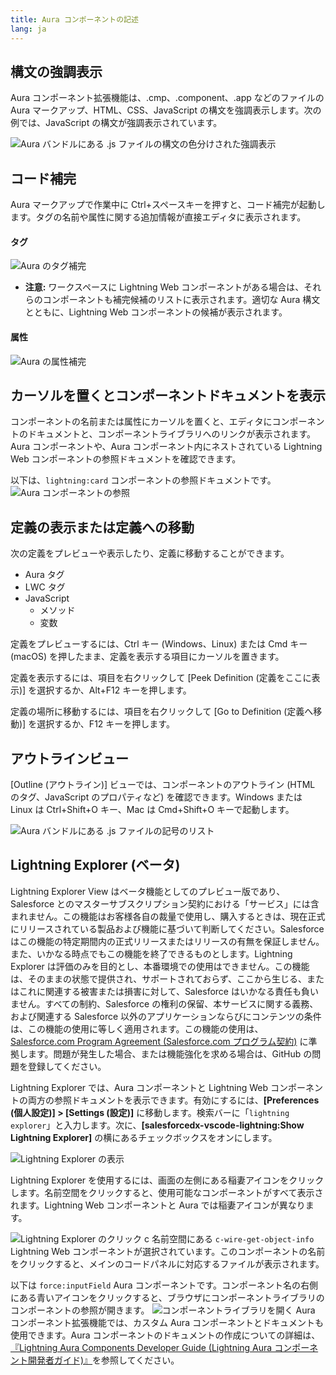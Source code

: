 ```yaml
---
title: Aura コンポーネントの記述
lang: ja
---
```


## 構文の強調表示

Aura コンポーネント拡張機能は、.cmp、.component、.app などのファイルの Aura マークアップ、HTML、CSS、JavaScript の構文を強調表示します。次の例では、JavaScript の構文が強調表示されています。

![Aura バンドルにある .js ファイルの構文の色分けされた強調表示](./images/V2_lightning_syntax.png)

## コード補完

Aura マークアップで作業中に Ctrl+スペースキーを押すと、コード補完が起動します。タグの名前や属性に関する追加情報が直接エディタに表示されます。

#### タグ

![Aura のタグ補完](./images/V2_aura_tag_completion.png)

- **注意:** ワークスペースに Lightning Web コンポーネントがある場合は、それらのコンポーネントも補完候補のリストに表示されます。適切な Aura 構文とともに、Lightning Web コンポーネントの候補が表示されます。

#### 属性

![Aura の属性補完](./images/V2_aura_attribute_completion.png)

## カーソルを置くとコンポーネントドキュメントを表示

コンポーネントの名前または属性にカーソルを置くと、エディタにコンポーネントのドキュメントと、コンポーネントライブラリへのリンクが表示されます。Aura コンポーネントや、Aura コンポーネント内にネストされている Lightning Web コンポーネントの参照ドキュメントを確認できます。

以下は、`lightning:card` コンポーネントの参照ドキュメントです。
![Aura コンポーネントの参照](./images/V2_comp_reference_aura.png)

## 定義の表示または定義への移動

次の定義をプレビューや表示したり、定義に移動することができます。

- Aura タグ
- LWC タグ
- JavaScript
  - メソッド
  - 変数

定義をプレビューするには、Ctrl キー \(Windows、Linux\) または Cmd キー \(macOS\) を押したまま、定義を表示する項目にカーソルを置きます。

定義を表示するには、項目を右クリックして [Peek Definition \(定義をここに表示\)] を選択するか、Alt+F12 キーを押します。

定義の場所に移動するには、項目を右クリックして [Go to Definition \(定義へ移動\)] を選択するか、F12 キーを押します。

## アウトラインビュー

[Outline \(アウトライン\)] ビューでは、コンポーネントのアウトライン \(HTML のタグ、JavaScript のプロパティなど\) を確認できます。Windows または Linux は Ctrl+Shift+O キー、Mac は Cmd+Shift+O キーで起動します。

![Aura バンドルにある .js ファイルの記号のリスト](./images/V2_outline_view.png)

## Lightning Explorer \(ベータ\)

Lightning Explorer View はベータ機能としてのプレビュー版であり、Salesforce とのマスターサブスクリプション契約における「サービス」には含まれません。この機能はお客様各自の裁量で使用し、購入するときは、現在正式にリリースされている製品および機能に基づいて判断してください。Salesforce はこの機能の特定期間内の正式リリースまたはリリースの有無を保証しません。また、いかなる時点でもこの機能を終了できるものとします。Lightning Explorer は評価のみを目的とし、本番環境での使用はできません。この機能は、そのままの状態で提供され、サポートされておらず、ここから生じる、またはこれに関連する被害または損害に対して、Salesforce はいかなる責任も負いません。すべての制約、Salesforce の権利の保留、本サービスに関する義務、および関連する Salesforce 以外のアプリケーションならびにコンテンツの条件は、この機能の使用に等しく適用されます。この機能の使用は、[Salesforce.com Program Agreement \(Salesforce.com プログラム契約\)](https://trailblazer.me/resource/documents/documents/pdf/TermsOfUse_en_US.pdf) に準拠します。問題が発生した場合、または機能強化を求める場合は、GitHub の問題を登録してください。

Lightning Explorer では、Aura コンポーネントと Lightning Web コンポーネントの両方の参照ドキュメントを表示できます。有効にするには、**[Preferences \(個人設定\)] > [Settings \(設定\)]** に移動します。検索バーに「`lightning explorer`」と入力します。次に、**[salesforcedx-vscode-lightning:Show Lightning Explorer]** の横にあるチェックボックスをオンにします。

![Lightning Explorer の表示](./images/V2_show_lightning_explorer.png)

Lightning Explorer を使用するには、画面の左側にある稲妻アイコンをクリックします。名前空間をクリックすると、使用可能なコンポーネントがすべて表示されます。Lightning Web コンポーネントと Aura では稲妻アイコンが異なります。

![Lightning Explorer のクリック](./images/V2_click_lightning_icon.png)
c 名前空間にある `c-wire-get-object-info` Lightning Web コンポーネントが選択されています。このコンポーネントの名前をクリックすると、メインのコードパネルに対応するファイルが表示されます。

以下は `force:inputField` Aura コンポーネントです。コンポーネント名の右側にある青いアイコンをクリックすると、ブラウザにコンポーネントライブラリのコンポーネントの参照が開きます。
![コンポーネントライブラリを開く](./images/V2_input_field_comp_lib.png)
Aura コンポーネント拡張機能では、カスタム Aura コンポーネントとドキュメントも使用できます。Aura コンポーネントのドキュメントの作成についての詳細は、[『Lightning Aura Components Developer Guide \(Lightning Aura コンポーネント開発者ガイド\)』](https://developer.salesforce.com/docs/atlas.en-us.lightning.meta/lightning/components_documentation.htm)を参照してください。
